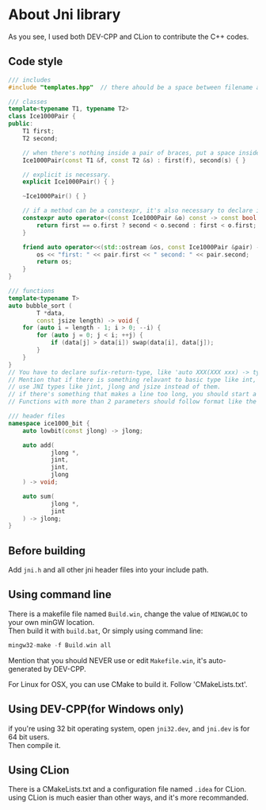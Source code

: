 # About Jni library

As you see, I used both DEV-CPP and CLion to contribute the C++ codes.

## Code style

```c++
/// includes
#include "templates.hpp"  // there ahould be a space between filename and the word 'include'

/// classes
template<typename T1, typename T2>
class Ice1000Pair {
public:
	T1 first;
	T2 second;

	// when there's nothing inside a pair of braces, put a space inside.
	Ice1000Pair(const T1 &f, const T2 &s) : first(f), second(s) { }

	// explicit is necessary.
	explicit Ice1000Pair() { }

	~Ice1000Pair() { }

	// if a method can be a constexpr, it's also necessary to declare it as one.
	constexpr auto operator<(const Ice1000Pair &o) const -> const bool {
		return first == o.first ? second < o.second : first < o.first;
	}

	friend auto operator<<(std::ostream &os, const Ice1000Pair &pair) -> std::ostream& {
		os << "first: " << pair.first << " second: " << pair.second;
		return os;
	}
}

/// functions
template<typename T>
auto bubble_sort (
		T *data,
		const jsize length) -> void {
	for (auto i = length - 1; i > 0; --i) {
		for (auto j = 0; j < i; ++j) {
			if (data[j] > data[i]) swap(data[i], data[j]);
		}
	}
}
// You have to declare sufix-return-type, like 'auto XXX(XXX xxx) -> type'.
// Mention that if there is something relavant to basic type like int, long or size_t,
// use JNI types like jint, jlong and jsize instead of them.
// if there's something that makes a line too long, you should start a new line as you see above.
// Functions with more than 2 parameters should follow format like the one above.

/// header files
namespace ice1000_bit {
	auto lowbit(const jlong) -> jlong;

	auto add(
			jlong *,
			jint,
			jint,
			jlong
	) -> void;

	auto sum(
			jlong *,
			jint
	) -> jlong;
}

```

## Before building

Add `jni.h` and all other jni header files into your include path.

## Using command line

There is a makefile file named `Build.win`, change the value of `MINGWLOC` to your own minGW location.<br/>
Then build it with `build.bat`, Or simply using command line:

```c
mingw32-make -f Build.win all
```

Mention that you should NEVER use or edit `Makefile.win`, it's auto-generated by DEV-CPP.

For Linux for OSX, you can use CMake to build it. Follow 'CMakeLists.txt'.

## Using DEV-CPP(for Windows only)

if you're using 32 bit operating system, open `jni32.dev`, and `jni.dev` is for 64 bit users. <br/>
Then compile it.

## Using CLion

There is a CMakeLists.txt and a configuration file named `.idea` for CLion.<br/>
using CLion is much easier than other ways, and it's more recommanded.
